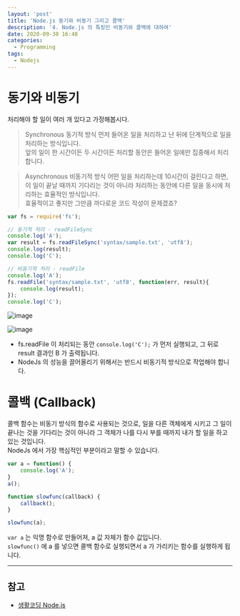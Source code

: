 ```yaml
---
layout: 'post'
title: 'Node.js 동기와 비동기 그리고 콜백'
description: '4. Node.js 의 특징인 비동기와 콜백에 대하여'
date: 2020-09-30 16:48
categories:
  - Programming
tags:
  - Nodejs
---
```



# 동기와 비동기 
처리해야 할 일이 여러 개 있다고 가정해봅시다.   

> Synchronous 동기적 방식
먼저 들어온 일을 처리하고 난 뒤에 단계적으로 일을 처리하는 방식입니다.   
앞의 일이 한 시간이든 두 시간이든 처리할 동안은 들어온 일에만 집중해서 처리합니다. 

> Asynchronous 비동기적 방식
어떤 일을 처리하는데 10시간이 걸린다고 하면, 이 일이 끝날 때까지 기다리는 것이 아니라 처리하는 동안에 다른 일을 동시에 처리하는 효율적인 방식입니다.   
효율적이고 좋지만 그만큼 까다로운 코드 작성이 문제겠죠?   


```javascript
var fs = require('fs');

// 동기적 처리 - readFileSync
console.log('A');
var result = fs.readFileSync('syntax/sample.txt', 'utf8');
console.log(result);
console.log('C');

// 비동기적 처리 - readFile
console.log('A');
fs.readFile('syntax/sample.txt', 'utf8', function(err, result){
    console.log(result);
});
console.log('C');
```

![image](https://user-images.githubusercontent.com/57790541/94782710-991c0f80-0406-11eb-9a10-e892da1e3e42.png)

![image](https://user-images.githubusercontent.com/57790541/94782750-a3d6a480-0406-11eb-9886-f91aa0934304.png)

* fs.readFile 이 처리되는 동안 `console.log('C');` 가 먼저 실행되고, 그 뒤로 result 결과인 B 가 출력됩니다. 
* NodeJs 의 성능을 끌어올리기 위해서는 반드시 비동기적 방식으로 작업해야 합니다. 


# 콜백 (Callback)
콜백 함수는 비동기 방식의 함수로 사용되는 것으로, 일을 다른 객체에게 시키고 그 일이 끝나는 것을 기다리는 것이 아니라 그 객체가 나를 다시 부를 때까지 내가 할 일을 하고 있는 것입니다.   
NodeJs 에서 가장 핵심적인 부분이라고 말할 수 있습니다.    

```javascript
var a = function() {
    console.log('A');
}
a();

function slowfunc(callback) {
    callback();
}

slowfunc(a);
```
`var a` 는 익명 함수로 만들어져, a 값 자체가 함수 값입니다.   
`slowfunc()` 에 a 를 넣으면 콜백 함수로 실행되면서 a 가 가리키는 함수를 실행하게 됩니다. 


***

## 참고
* [생활코딩 Node.js](https://opentutorials.org/course/3332)
